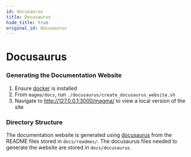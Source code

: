 ```yaml
---
id: docusaurus
title: Docusaurus
hide_title: true
original_id: docusaurus
---
```

# Docusaurus
### Generating the Documentation Website

1. Ensure [docker](https://docs.docker.com/install/) is installed
2. From `magma/docs`, run `./docusaurus/create_docusaurus_website.sh`
3. Navigate to http://127.0.0.1:3000/magma/ to view a local version of the site

### Directory Structure

The documentation website is generated using [docusaurus](https://docusaurus.io/) from
the README files stored in `docs/readmes/`. The docusaurus files needed to generate the website are
stored in `docs/docusaurus`.
